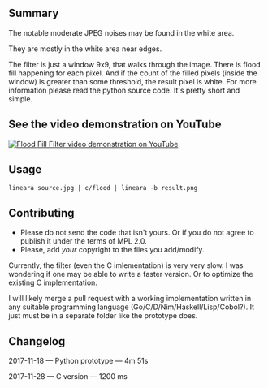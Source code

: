 ## Summary

The notable moderate JPEG noises may be found in the white area.

They are mostly in the white area near edges.

The filter is just a window 9x9, that walks through the image.
There is flood fill happening for each pixel.
And if the count of the filled pixels (inside the window) is greater than some threshold,
the result pixel is white.
For more information please read the python source code.
It's pretty short and simple.


## See the video demonstration on YouTube

[![Flood Fill Filter video demonstration on YouTube](https://img.youtube.com/vi/1NPU90AELg0/0.jpg)](https://www.youtube.com/watch?v=1NPU90AELg0)


## Usage

    lineara source.jpg | c/flood | lineara -b result.png

## Contributing

* Please do not send the code that isn't yours.
  Or if you do not agree to publish it under the terms of MPL 2.0.
* Please, add *your* copyright to the files you add/modify.

Currently, the filter (even the C imlementation) is very very slow.
I was wondering if one may be able to write a faster version.
Or to optimize the existing C implementation.

I will likely merge a pull request with a working implementation written
in any suitable programming language (Go/C/D/Nim/Haskell/Lisp/Cobol?).
It just must be in a separate folder like the prototype does.

## Changelog

2017-11-18 — Python prototype — 4m 51s

2017-11-28 — C version — 1200 ms
